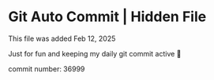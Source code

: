 # Git Auto Commit | Hidden File

This file was added Feb 12, 2025

Just for fun and keeping my daily git commit active 🤪

commit number: 36999
